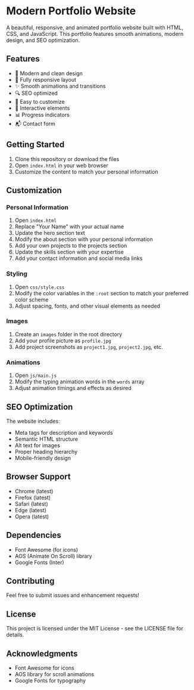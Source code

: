 # Modern Portfolio Website

A beautiful, responsive, and animated portfolio website built with HTML, CSS, and JavaScript. This portfolio features smooth animations, modern design, and SEO optimization.

## Features

- 🎨 Modern and clean design
- 📱 Fully responsive layout
- ✨ Smooth animations and transitions
- 🔍 SEO optimized
- 📝 Easy to customize
- 🎯 Interactive elements
- 📊 Progress indicators
- 📬 Contact form

## Getting Started

1. Clone this repository or download the files
2. Open `index.html` in your web browser
3. Customize the content to match your personal information

## Customization

### Personal Information
1. Open `index.html`
2. Replace "Your Name" with your actual name
3. Update the hero section text
4. Modify the about section with your personal information
5. Add your own projects to the projects section
6. Update the skills section with your expertise
7. Add your contact information and social media links

### Styling
1. Open `css/style.css`
2. Modify the color variables in the `:root` section to match your preferred color scheme
3. Adjust spacing, fonts, and other visual elements as needed

### Images
1. Create an `images` folder in the root directory
2. Add your profile picture as `profile.jpg`
3. Add project screenshots as `project1.jpg`, `project2.jpg`, etc.

### Animations
1. Open `js/main.js`
2. Modify the typing animation words in the `words` array
3. Adjust animation timings and effects as desired

## SEO Optimization

The website includes:
- Meta tags for description and keywords
- Semantic HTML structure
- Alt text for images
- Proper heading hierarchy
- Mobile-friendly design

## Browser Support

- Chrome (latest)
- Firefox (latest)
- Safari (latest)
- Edge (latest)
- Opera (latest)

## Dependencies

- Font Awesome (for icons)
- AOS (Animate On Scroll) library
- Google Fonts (Inter)

## Contributing

Feel free to submit issues and enhancement requests!

## License

This project is licensed under the MIT License - see the LICENSE file for details.

## Acknowledgments

- Font Awesome for icons
- AOS library for scroll animations
- Google Fonts for typography 